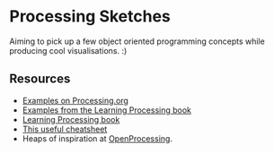 # Processing Sketches
Aiming to pick up a few object oriented programming concepts while producing cool visualisations. :) 

## Resources

- [Examples on Processing.org](https://processing.org/examples/)
- [Examples from the Learning Processing book](http://learningprocessing.com/examples/)
- [Learning Processing book](http://www.sciencedirect.com/science/article/pii/B9780123944436500019)
- [This useful cheatsheet](https://www.cs.bham.ac.uk/~cxp291/ri/processing_cheat_sheet_english.pdf)
- Heaps of inspiration at [OpenProcessing](https://www.openprocessing.org/).
